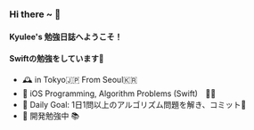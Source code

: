 ### Hi there ~ 👋
#### Kyulee's 勉強日誌へようこそ！
#### Swiftの勉強をしています🌱

- 🕰 in Tokyo🇯🇵 From Seoul🇰🇷 
- 📝 iOS Programming, Algorithm Problems (Swift)　🚴‍♂️
- 🌱 Daily Goal: 1日1問以上のアルゴリズム問題を解き、コミット📮
- 🛫 開発勉強中 📚　


<!--
**KyusokLee/KyusokLee** is a ✨ _special_ ✨ repository because its `README.md` (this file) appears on your GitHub profile.

Here are some ideas to get you started:

- 🔭 I’m currently working on ...
- 🌱 I’m currently learning ...
- 👯 I’m looking to collaborate on ...
- 🤔 I’m looking for help with ...
- 💬 Ask me about ...
- 📫 How to reach me: ...
- 😄 Pronouns: ...
- ⚡ Fun fact: ...
-->
